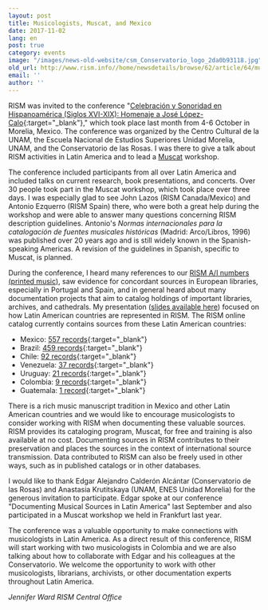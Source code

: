 ```yaml
---
layout: post
title: Musicologists, Muscat, and Mexico
date: 2017-11-02
lang: en
post: true
category: events
image: "/images/news-old-website/csm_Conservatorio_logo_2da0b93118.jpg"
old_url: http://www.rism.info//home/newsdetails/browse/62/article/64/musicologists-muscat-and-mexico.html
email: ''
author: ''
---
```



RISM was invited to the conference "[Celebración y Sonoridad en Hispanoamérica (Siglos XVI-XIX): Homenaje a José López-Calo](https://www.conservatoriodelasrosas.edu.mx/Home/celebracion-y-sonoridad-en-hispanoamerica-siglos-xvi-xix/){:target="_blank"}," which took place last month from 4-6 October in Morelia, Mexico. The conference was organized by the Centro Cultural de la UNAM, the Escuela Nacional de Estudios Superiores Unidad Morelia, UNAM, and the Conservatorio de las Rosas. I was there to give a talk about RISM activities in Latin America and to lead a [Muscat](/community/muscat.html) workshop.

The conference included participants from all over Latin America and included talks on current research, book presentations, and concerts. Over 30 people took part in the Muscat workshop, which took place over three days. I was especially glad to see John Lazos (RISM Canada/Mexico) and Antonio Ezquerro (RISM Spain) there, who were both a great help during the workshop and were able to answer many questions concerning RISM description guidelines. Antonio's _Normas internacionales para la catalogación de fuentes musicales históricas_ (Madrid: Arco/Libros, 1996) was published over 20 years ago and is still widely known in the Spanish-speaking Americas. A revision of the guidelines in Spanish, specific to Muscat, is planned.

During the conference, I heard many references to our [RISM A/I numbers (printed music)](/publications.html#c36), saw evidence for concordant sources in European libraries, especially in Portugal and Spain, and in general heard about many documentation projects that aim to catalog holdings of important libraries, archives, and cathedrals. My presentation ([slides available here](/resources-old-website/community-content/Zentralredaktion/Ward_RISM_in_Latin_America_Morelia_for_web.pdf)) focused on how Latin American countries are represented in RISM. The RISM online catalog currently contains sources from these Latin American countries:

- Mexico: [557 records](https://opac.rism.info/search?View=rism&siglum=MEX-*&Language=en){:target="_blank"}
- Brazil: [459 records](https://opac.rism.info/search?View=rism&siglum=BR-*&Language=en){:target="_blank"}
- Chile: [92 records](https://opac.rism.info/search?View=rism&siglum=RCH-*&Language=en){:target="_blank"}
- Venezuela: [37 records](https://opac.rism.info/search?View=rism&siglum=VE-*&Language=en){:target="_blank"}
- Uruguay: [21 records](https://opac.rism.info/search?View=rism&siglum=ROU-*&Language=en){:target="_blank"}
- Colombia: [9 records](https://opac.rism.info/search?View=rism&siglum=CO-*&Language=en){:target="_blank"}
- Guatemala: [1 record](https://opac.rism.info/search?View=rism&siglum=GCA-*&Language=en){:target="_blank"}

There is a rich music manuscript tradition in Mexico and other Latin American countries and we would like to encourage musicologists to consider working with RISM when documenting these valuable sources. RISM provides its cataloging program, Muscat, for free and training is also available at no cost. Documenting sources in RISM contributes to their preservation and places the sources in the context of international source transmission. Data contributed to RISM can also be freely used in other ways, such as in published catalogs or in other databases.

I would like to thank Edgar Alejandro Calderón Alcántar (Conservatorio de las Rosas) and Anastasia Krutitskaya (UNAM, ENES Unidad Morelia) for the generous invitation to participate. Edgar spoke at our conference "Documenting Musical Sources in Latin America" last September and also participated in a Muscat workshop we held in Frankfurt last year.

The conference was a valuable opportunity to make connections with musicologists in Latin America. As a direct result of this conference, RISM will start working with two musicologists in Colombia and we are also talking about how to collaborate with Edgar and his colleagues at the Conservatorio. We welcome the opportunity to work with other musicologists, librarians, archivists, or other documentation experts throughout Latin America.

_Jennifer Ward
RISM Central Office_

<script>
(function(d, s, id) {
var js, fjs = d.getElementsByTagName(s)[0];
if (d.getElementById(id))
return;
js = d.createElement(s);
js.id = id;
js.src = "//connect.facebook.net/en_US/all.js#xfbml=1";
fjs.parentNode.insertBefore(js, fjs);
}(document, 'script', 'facebook-jssdk'));
</script>



<script type="text/javascript">var switchTo5x=true;</script><script type="text/javascript" src="http://w.sharethis.com/button/buttons.js"></script><script type="text/javascript">stLight.options({publisher: "9b601438-1ce1-49d8-bfd7-9cff5df54c17", doNotHash: false, doNotCopy: false, hashAddressBar: false});</script>